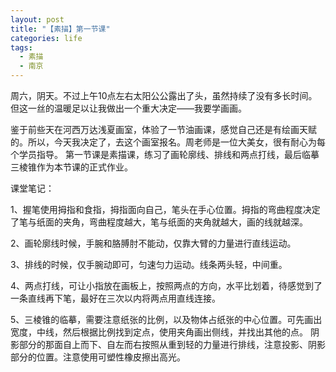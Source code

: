 ```yaml
---
layout: post
title: "【素描】第一节课"
categories: life
tags: 
  - 素描
  - 南京
---
```


周六，阴天。不过上午10点左右太阳公公露出了头，虽然持续了没有多长时间。但这一丝的温暖足以让我做出一个重大决定——我要学画画。

鉴于前些天在河西万达浅夏画室，体验了一节油画课，感觉自己还是有绘画天赋的。所以，今天我决定了，去这个画室报名。周老师是一位大美女，很有耐心为每个学员指导。
第一节课是素描课，练习了画轮廓线、排线和两点打线，最后临摹三棱锥作为本节课的正式作业。

课堂笔记：

1、握笔使用拇指和食指，拇指面向自己，笔头在手心位置。拇指的弯曲程度决定了笔与纸面的夹角，弯曲程度越大，笔与纸面的夹角就越大，画的线就越深。

2、画轮廓线时候，手腕和胳膊肘不能动，仅靠大臂的力量进行直线运动。

3、排线的时候，仅手腕动即可，匀速匀力运动。线条两头轻，中间重。

4、两点打线，可让小指放在画板上，按照两点的方向，水平比划着，待感觉到了一条直线再下笔，最好在三次以内将两点用直线连接。

5、三棱锥的临摹，需要注意纸张的比例，以及物体占纸张的中心位置。可先画出宽度，中线，然后根据比例找到定点，使用夹角画出侧线，并找出其他的点。
阴影部分的那面自上而下、自左而右按照从重到轻的力量进行排线，注意投影、阴影部分的位置。注意使用可塑性橡皮擦出高光。